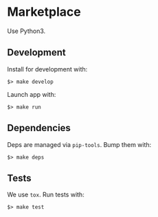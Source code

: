 # Marketplace

Use Python3.

## Development

Install for development with:

    $> make develop

Launch app with:

    $> make run

## Dependencies

Deps are managed via `pip-tools`. Bump them with:

    $> make deps

## Tests

We use `tox`. Run tests with:

    $> make test
